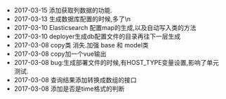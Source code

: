 * 2017-03-15 添加获取列数据的功能.
* 2017-03-13 生成数据库配置的时候,多了\n
* 2017-03-10 Elasticsearch 配置map的生成,以及自动写入类的方法
* 2017-03-10 deployer生成db配置文件的目录再往下一层生成
* 2017-03-08 copy类 消失.加强 base 和 model类
* 2017-03-08 copy加一个vue输出
* 2017-03-08 bug:生成部署文件的时候,有HOST_TYPE变量设置,影响了单元测试.
* 2017-03-08 查询结果添加转换成数组的接口
* 2017-03-08 添加是否是time格式的判断
